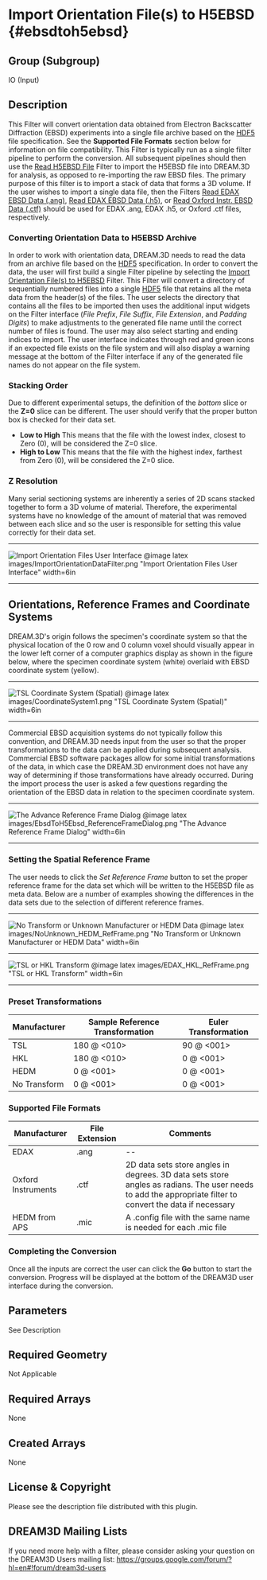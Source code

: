 Import Orientation File(s) to H5EBSD {#ebsdtoh5ebsd}
=============

## Group (Subgroup) ##
IO (Input)

## Description ##
This Filter will convert orientation data obtained from Electron Backscatter Diffraction (EBSD) experiments into a single file archive based on the [HDF5](http://www.hdfgroup.org) file specification. See the **Supported File Formats** section below for information on file compatibility. This Filter is typically run as a single filter pipeline to perform the conversion. All subsequent pipelines should then use the [Read H5EBSD File](readh5ebsd.html) Filter to import the H5EBSD file into DREAM.3D for analysis, as opposed to re-importing the raw EBSD files.  The primary purpose of this filter is to import a stack of data that forms a 3D volume.  If the user wishes to import a single data file, then the Filters [Read EDAX EBSD Data (.ang)](ReadAngData.html ""), [Read EDAX EBSD Data (.h5)](ReadEdaxH5Data.html ""), or [Read Oxford Instr. EBSD Data (.ctf)](ReadCtfData.html "") should be used for EDAX .ang, EDAX .h5, or Oxford .ctf files, respectively.

### Converting Orientation Data to H5EBSD Archive ###
In order to work with orientation data, DREAM.3D needs to read the data from an archive file based on the [HDF5](http://www.hdfgroup.org) specification. In order to convert the data, the user will first build a single Filter pipeline by selecting the [Import Orientation File(s) to H5EBSD](EbsdToH5Ebsd.html "") Filter. This Filter will convert a directory of sequentially numbered files into a single [HDF5](http://www.hdfgroup.org) file that retains all the meta data from the header(s) of the files. The user selects the directory that contains all the files to be imported then uses the additional input widgets on the Filter interface (_File Prefix_, _File Suffix_, _File Extension_, and _Padding Digits_) to make adjustments to the generated file name until the correct number of files is found. The user may also select starting and ending indices to import. The user interface indicates through red and green icons if an expected file exists on the file system and will also display a warning message at the bottom of the Filter interface if any of the generated file names do not appear on the file system.

### Stacking Order ###
Due to different experimental setups, the definition of the _bottom_ slice or the **Z=0** slice can be different. The user should verify that the proper button box is checked for their data set. 

+ **Low to High** This means that the file with the lowest index, closest to Zero (0), will be considered the Z=0 slice.
+ **High to Low** This means that the file with the highest index, farthest from Zero (0), will be considered the Z=0 slice.

### Z Resolution ###
Many serial sectioning systems are inherently a series of 2D scans stacked together to form a 3D volume of material. Therefore, the experimental systems have no knowledge of the amount of material that was removed between each slice and so the user is responsible for setting this value correctly for their data set.

-----

![Import Orientation Files User Interface](images/ImportOrientationDataFilter.png)
@image latex images/ImportOrientationDataFilter.png "Import Orientation Files User Interface" width=6in

-----

## Orientations, Reference Frames and Coordinate Systems
DREAM.3D's origin follows the specimen's coordinate system so that the physical location of the 0 row and 0 column voxel should visually appear in the lower left corner of a computer graphics display as shown in the figure below, where the specimen coordinate system (white) overlaid with EBSD coordinate system (yellow).

-----

![TSL Coordinate System (Spatial)](images/CoordinateSystem1.png)
@image latex images/CoordinateSystem1.png "TSL Coordinate System (Spatial)" width=6in

-----

Commercial EBSD acquisition systems do not typically follow this convention, and DREAM.3D needs input from the user so that the proper transformations to the data can be applied during subsequent analysis. Commercial EBSD software packages allow for some initial transformations of the data, in which case the DREAM.3D environment does not have any way of determining if those transformations have already occurred. During the import process the user is asked a few questions regarding the orientation of the EBSD data in relation to the specimen coordinate system.

-----

![The Advance Reference Frame Dialog](images/EbsdToH5Ebsd_ReferenceFrameDialog.png)
@image latex images/EbsdToH5Ebsd_ReferenceFrameDialog.png "The Advance Reference Frame Dialog" width=6in

-----

### Setting the Spatial Reference Frame ###
The user needs to click the _Set Reference Frame_ button to set the proper reference frame for the data set which will be written to the H5EBSD file as meta data. Below are a number of examples showing the differences in the data sets due to the selection of different reference frames.

---

![No Transform or Unknown Manufacturer or HEDM Data](images/NoUnknown_HEDM_RefFrame.png)
@image latex images/NoUnknown_HEDM_RefFrame.png "No Transform or Unknown Manufacturer or HEDM Data" width=6in

---

![TSL or HKL Transform](images/EDAX_HKL_RefFrame.png)
@image latex images/EDAX_HKL_RefFrame.png "TSL or HKL Transform" width=6in

---

### Preset Transformations ###
| Manufacturer | Sample Reference Transformation | Euler Transformation |  
|  ------	| ------	| ------	|  
| TSL | 180 @ <010> | 90 @ <001> |
| HKL | 180 @ <010> | 0 @ <001> |  
| HEDM | 0 @ <001> | 0 @ <001>
| No Transform | 0 @ <001> | 0 @ <001>

### Supported File Formats ###
| Manufacturer  | File Extension | Comments |  
|---------------|----------------|----------|  
| EDAX  | .ang | --|  
| Oxford Instruments | .ctf | 2D data sets store angles in degrees. 3D data sets store angles as radians. The user needs to add the appropriate filter to convert the data if necessary |  
| HEDM from APS | .mic | A .config file with the same name is needed for each .mic file |

### Completing the Conversion ###
Once all the inputs are correct the user can click the **Go** button to start the conversion. Progress will be displayed at the bottom of the DREAM3D user interface during the conversion.


## Parameters ##
See Description 

## Required Geometry ##
Not Applicable

## Required Arrays ##
None

## Created Arrays ##
None


## License & Copyright ##

Please see the description file distributed with this plugin.

## DREAM3D Mailing Lists ##

If you need more help with a filter, please consider asking your question on the DREAM3D Users mailing list:
https://groups.google.com/forum/?hl=en#!forum/dream3d-users


